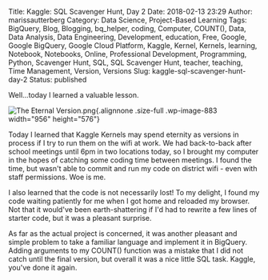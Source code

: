 Title: Kaggle: SQL Scavenger Hunt, Day 2
Date: 2018-02-13 23:29
Author: marissautterberg
Category: Data Science, Project-Based Learning
Tags: BigQuery, Blog, Blogging, bq_helper, coding, Computer, COUNT(), Data, Data Analysis, Data Engineering, Development, education, Free, Google, Google BigQuery, Google Cloud Platform, Kaggle, Kernel, Kernels, learning, Notebook, Notebooks, Online, Professional Development, Programming, Python, Scavenger Hunt, SQL, SQL Scavenger Hunt, teacher, teaching, Time Management, Version, Versions
Slug: kaggle-sql-scavenger-hunt-day-2
Status: published

Well...today I learned a valuable lesson.

![The Eternal
Version.png](https://utterbergdatadev.files.wordpress.com/2018/02/the-eternal-version.png){.alignnone
.size-full .wp-image-883 width="956" height="576"}

Today I learned that Kaggle Kernels may spend eternity as versions in
process if I try to run them on the wifi at work. We had back-to-back
after school meetings until 6pm in two locations today, so I brought my
computer in the hopes of catching some coding time between meetings. I
found the time, but wasn't able to commit and run my code on district
wifi - even with staff permissions. Woe is me.

I also learned that the code is not necessarily lost! To my delight, I
found my code waiting patiently for me when I got home and reloaded my
browser. Not that it would've been earth-shattering if I'd had to
rewrite a few lines of starter code, but it was a pleasant surprise.

As far as the actual project is concerned, it was another pleasant and
simple problem to take a familiar language and implement it in BigQuery.
Adding arguments to my COUNT() function was a mistake that I did not
catch until the final version, but overall it was a nice little SQL
task. Kaggle, you've done it again.
